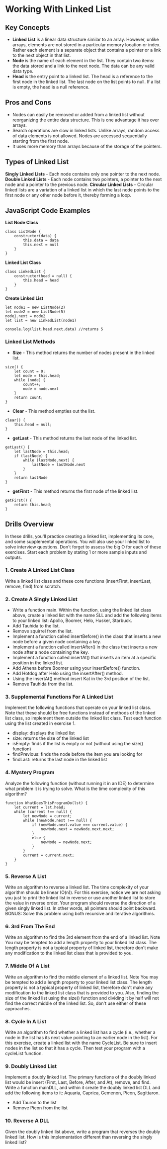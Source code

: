 # Working With Linked List

## Key Concepts

- <b>Linked List</b> is a linear data structure similar to an array. However, unlike arrays, elements are not stored in a particular memory location or index. Rather each element is a separate object that contains a pointer or a link to the next object in that list.
- <b> Node </b> is the name of each element in the list. They contain two items: the data stored and a link to the next node. The data can be any valid data type.
- <b> Head </b> is the entry point to a linked list. The head is a reference to the first node in the linked list. The last node on the list points to null. If a list is empty, the head is a null reference.

## Pros and Cons

- Nodes can easily be removed or added from a linked list without reorganizing the entire data structure. This is one advantage it has over arrays.
- Search operations are slow in linked lists. Unlike arrays, random access of data elements is not allowed. Nodes are accessed sequentially starting from the first node.
- It uses more memory than arrays because of the storage of the pointers.

## Types of Linked List

<b>Singly Linked Lists</b> - Each node contains only one pointer to the next node. 
<b>Double Linked Lists</b> - Each node contains two pointers, a pointer to the next node and a pointer to the previous node.
<b>Circular Linked Lists</b> - Circular linked lists are a variation of a linked list in which the last node points to the first node or any other node before it, thereby forming a loop.

## JavaScript Code Examples

<b>List Node Class</b>
```
class ListNode {
    constructor(data) {
        this.data = data
        this.next = null                
    }
}
```

<b>Linked List Class</b>
```
class LinkedList {
    constructor(head = null) {
        this.head = head
    }
}
```

<b>Create Linked List</b>
```
let node1 = new ListNode(2)
let node2 = new ListNode(5)
node1.next = node2
let list = new LinkedList(node1)

console.log(list.head.next.data) //returns 5
```

### Linked List Methods

- <b>Size</b> - This method returns the number of nodes present in the linked list.

```
size() {
    let count = 0; 
    let node = this.head;
    while (node) {
        count++;
        node = node.next
    }
    return count;
}
```

- <b>Clear</b> - This method empties out the list.

```
clear() {
    this.head = null;
}
```

- <b>getLast</b> - This method returns the last node of the linked list.

```
getLast() {
    let lastNode = this.head;
    if (lastNode) {
        while (lastNode.next) {
            lastNode = lastNode.next
        }
    }
    return lastNode
}
```

- <b>getFirst</b> - This method returns the first node of the linked list.

```
getFirst() {
    return this.head;
}
```

## Drills Overview

In these drills, you'll practice creating a linked list, implementing its core, and some supplemental operations. You will also use your linked list to solve interview questions. Don't forget to assess the big O for each of these exercises. Start each problem by stating 1 or more sample inputs and outputs.

### 1. Create A Linked List Class

Write a linked list class and these core functions (insertFirst, insertLast, remove, find) from scratch.

### 2. Create A Singly Linked List


- Write a function main. Within the function, using the linked list class above, create a linked list with the name SLL and add the following items to your linked list: Apollo, Boomer, Helo, Husker, Starbuck.
- Add Tauhida to the list.
- Remove squirrel from the list.
- Implement a function called insertBefore() in the class that inserts a new node before a given node containing a key.
- Implement a function called insertAfter() in the class that inserts a new node after a node containing the key.
- Implement a function called insertAt() that inserts an item at a specific position in the linked list.
- Add Athena before Boomer using your insertBefore() function.
- Add Hotdog after Helo using the insertAfter() method.
- Using the insertAt() method insert Kat in the 3rd position of the list.
- Remove Tauhida from the list.


### 3. Supplemental Functions For A Linked List

Implement the following functions that operate on your linked list class. Note that these should be free functions instead of methods of the linked list class, so implement them outside the linked list class. Test each function using the list created in exercise 1.

- display: displays the linked list
- size: returns the size of the linked list
- isEmpty: finds if the list is empty or not (without using the size() function)
- findPrevious: finds the node before the item you are looking for
- findLast: returns the last node in the linked list


### 4. Mystery Program

Analyze the following function (without running it in an IDE) to determine what problem it is trying to solve. What is the time complexity of this algorithm?

```
function WhatDoesThisProgramDo(lst) {
    let current = lst.head;
    while (current !== null) {
        let newNode = current;
        while (newNode.next !== null) {
            if (newNode.next.value === current.value) {
                newNode.next = newNode.next.next;
            }
            else {
                newNode = newNode.next;
            }
        }
        current = current.next;
    }
}
```

### 5. Reverse A List

Write an algorithm to reverse a linked list. The time complexity of your algorithm should be linear (O(n)). For this exercise, notice we are not asking you just to print the linked list in reverse or use another linked list to store the value in reverse order. Your program should reverse the direction of a given singly linked list. In other words, all pointers should point backward. BONUS: Solve this problem using both recursive and iterative algorithms.


### 6. 3rd From The End

Write an algorithm to find the 3rd element from the end of a linked list. Note You may be tempted to add a length property to your linked list class. The length property is not a typical property of linked list, therefore don't make any modification to the linked list class that is provided to you.

### 7. Middle Of A List

Write an algorithm to find the middle element of a linked list. Note You may be tempted to add a length property to your linked list class. The length property is not a typical property of linked list, therefore don't make any modification to the linked list class that is provided to you. Also, finding the size of the linked list using the size() function and dividing it by half will not find the correct middle of the linked list. So, don't use either of these approaches.

### 8. Cycle In A List

Write an algorithm to find whether a linked list has a cycle (i.e., whether a node in the list has its next value pointing to an earlier node in the list). For this exercise, create a linked list with the name CycleList. Be sure to insert nodes in the list so that it has a cycle. Then test your program with a cycleList function.


### 9. Doubly Linked List

Implement a doubly linked list. The primary functions of the doubly linked list would be insert (First, Last, Before, After, and At), remove, and find. Write a function mainDLL, and within it create the doubly linked list DLL and add the following items to it: Aquaria, Caprica, Gemenon, Picon, Sagittaron.

- Add Tauron to the list
- Remove Picon from the list

### 10. Reverse A DLL

Given the doubly linked list above, write a program that reverses the doubly linked list. How is this implementation different than reversing the singly linked list?
